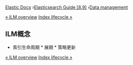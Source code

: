 

[Elastic Docs](/guide/) ›[Elasticsearch Guide [8.9]](index.md) ›[Data
management](data-management.md)

[« ILM overview](overview-index-lifecycle-management.md) [Index lifecycle
»](ilm-index-lifecycle.md)

## ILM概念

* 索引生命周期 * 展期 * 策略更新

[« ILM overview](overview-index-lifecycle-management.md) [Index lifecycle
»](ilm-index-lifecycle.md)
